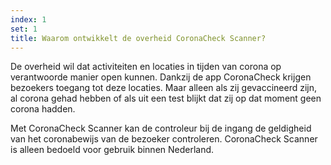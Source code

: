 ```yaml
---
index: 1
set: 1
title: Waarom ontwikkelt de overheid CoronaCheck Scanner?
---
```

De overheid wil dat activiteiten en locaties in tijden van corona op verantwoorde manier open kunnen. Dankzij de app CoronaCheck krijgen bezoekers toegang tot deze locaties. Maar alleen als zij gevaccineerd zijn, al corona gehad hebben of als uit een test blijkt dat zij op dat moment geen corona hadden.

Met CoronaCheck Scanner kan de controleur bij de ingang de geldigheid van het coronabewijs van de bezoeker controleren. CoronaCheck Scanner is alleen bedoeld voor gebruik binnen Nederland.
